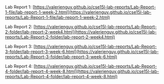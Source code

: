 
Lab Report 1: [https://valerienguy.github.io/cse15l-lab-reports/Lab-Report-1-file/lab-report-1-week-2.html](https://valerienguy.github.io/cse15l-lab-reports/Lab-Report-1-file/lab-report-1-week-2.html)


Lab Report 2: [https://valerienguy.github.io/cse15l-lab-reports/Lab-Report-2-folder/lab-report-2-week4.html](https://valerienguy.github.io/cse15l-lab-reports/Lab-Report-2-folder/lab-report-2-week4.html)

Lab Report 3: [https://valerienguy.github.io/cse15l-lab-reports/Lab-Report-3-folder/lab-report-3-week-6.html](https://valerienguy.github.io/cse15l-lab-reports/Lab-Report-3-folder/lab-report-3-week-6.html)

Lab Report 4: [https://valerienguy.github.io/cse15l-lab-reports/Lab-Report-4-folder/lab-report-4-week-8.html](https://valerienguy.github.io/cse15l-lab-reports/Lab-Report-4-folder/lab-report-4-week-8.html)

